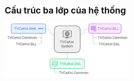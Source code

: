 # Cấu trúc ba lớp của hệ thống 
<img src='./IMG/z5960527060754_8ae9a96466a708b3b8bf6b826ea68fd6.jpg' width=80%>
